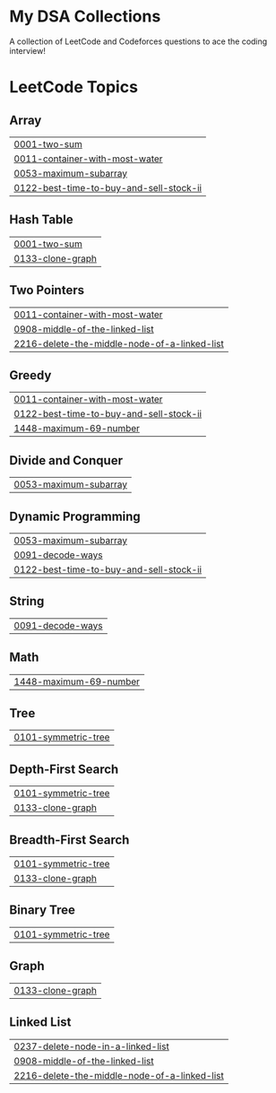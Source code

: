# My DSA Collections
A collection of LeetCode and Codeforces questions to ace the coding interview!

<!---LeetCode Topics Start-->
# LeetCode Topics
## Array
|  |
| ------- |
| [0001-two-sum](https://github.com/JyotirmoyDas05/https-github.com-JyotirmoyDas05-DSA/tree/master/0001-two-sum) |
| [0011-container-with-most-water](https://github.com/JyotirmoyDas05/https-github.com-JyotirmoyDas05-DSA/tree/master/0011-container-with-most-water) |
| [0053-maximum-subarray](https://github.com/JyotirmoyDas05/https-github.com-JyotirmoyDas05-DSA/tree/master/0053-maximum-subarray) |
| [0122-best-time-to-buy-and-sell-stock-ii](https://github.com/JyotirmoyDas05/https-github.com-JyotirmoyDas05-DSA/tree/master/0122-best-time-to-buy-and-sell-stock-ii) |
## Hash Table
|  |
| ------- |
| [0001-two-sum](https://github.com/JyotirmoyDas05/https-github.com-JyotirmoyDas05-DSA/tree/master/0001-two-sum) |
| [0133-clone-graph](https://github.com/JyotirmoyDas05/https-github.com-JyotirmoyDas05-DSA/tree/master/0133-clone-graph) |
## Two Pointers
|  |
| ------- |
| [0011-container-with-most-water](https://github.com/JyotirmoyDas05/https-github.com-JyotirmoyDas05-DSA/tree/master/0011-container-with-most-water) |
| [0908-middle-of-the-linked-list](https://github.com/JyotirmoyDas05/https-github.com-JyotirmoyDas05-DSA/tree/master/0908-middle-of-the-linked-list) |
| [2216-delete-the-middle-node-of-a-linked-list](https://github.com/JyotirmoyDas05/https-github.com-JyotirmoyDas05-DSA/tree/master/2216-delete-the-middle-node-of-a-linked-list) |
## Greedy
|  |
| ------- |
| [0011-container-with-most-water](https://github.com/JyotirmoyDas05/https-github.com-JyotirmoyDas05-DSA/tree/master/0011-container-with-most-water) |
| [0122-best-time-to-buy-and-sell-stock-ii](https://github.com/JyotirmoyDas05/https-github.com-JyotirmoyDas05-DSA/tree/master/0122-best-time-to-buy-and-sell-stock-ii) |
| [1448-maximum-69-number](https://github.com/JyotirmoyDas05/https-github.com-JyotirmoyDas05-DSA/tree/master/1448-maximum-69-number) |
## Divide and Conquer
|  |
| ------- |
| [0053-maximum-subarray](https://github.com/JyotirmoyDas05/https-github.com-JyotirmoyDas05-DSA/tree/master/0053-maximum-subarray) |
## Dynamic Programming
|  |
| ------- |
| [0053-maximum-subarray](https://github.com/JyotirmoyDas05/https-github.com-JyotirmoyDas05-DSA/tree/master/0053-maximum-subarray) |
| [0091-decode-ways](https://github.com/JyotirmoyDas05/https-github.com-JyotirmoyDas05-DSA/tree/master/0091-decode-ways) |
| [0122-best-time-to-buy-and-sell-stock-ii](https://github.com/JyotirmoyDas05/https-github.com-JyotirmoyDas05-DSA/tree/master/0122-best-time-to-buy-and-sell-stock-ii) |
## String
|  |
| ------- |
| [0091-decode-ways](https://github.com/JyotirmoyDas05/https-github.com-JyotirmoyDas05-DSA/tree/master/0091-decode-ways) |
## Math
|  |
| ------- |
| [1448-maximum-69-number](https://github.com/JyotirmoyDas05/https-github.com-JyotirmoyDas05-DSA/tree/master/1448-maximum-69-number) |
## Tree
|  |
| ------- |
| [0101-symmetric-tree](https://github.com/JyotirmoyDas05/https-github.com-JyotirmoyDas05-DSA/tree/master/0101-symmetric-tree) |
## Depth-First Search
|  |
| ------- |
| [0101-symmetric-tree](https://github.com/JyotirmoyDas05/https-github.com-JyotirmoyDas05-DSA/tree/master/0101-symmetric-tree) |
| [0133-clone-graph](https://github.com/JyotirmoyDas05/https-github.com-JyotirmoyDas05-DSA/tree/master/0133-clone-graph) |
## Breadth-First Search
|  |
| ------- |
| [0101-symmetric-tree](https://github.com/JyotirmoyDas05/https-github.com-JyotirmoyDas05-DSA/tree/master/0101-symmetric-tree) |
| [0133-clone-graph](https://github.com/JyotirmoyDas05/https-github.com-JyotirmoyDas05-DSA/tree/master/0133-clone-graph) |
## Binary Tree
|  |
| ------- |
| [0101-symmetric-tree](https://github.com/JyotirmoyDas05/https-github.com-JyotirmoyDas05-DSA/tree/master/0101-symmetric-tree) |
## Graph
|  |
| ------- |
| [0133-clone-graph](https://github.com/JyotirmoyDas05/https-github.com-JyotirmoyDas05-DSA/tree/master/0133-clone-graph) |
## Linked List
|  |
| ------- |
| [0237-delete-node-in-a-linked-list](https://github.com/JyotirmoyDas05/https-github.com-JyotirmoyDas05-DSA/tree/master/0237-delete-node-in-a-linked-list) |
| [0908-middle-of-the-linked-list](https://github.com/JyotirmoyDas05/https-github.com-JyotirmoyDas05-DSA/tree/master/0908-middle-of-the-linked-list) |
| [2216-delete-the-middle-node-of-a-linked-list](https://github.com/JyotirmoyDas05/https-github.com-JyotirmoyDas05-DSA/tree/master/2216-delete-the-middle-node-of-a-linked-list) |
<!---LeetCode Topics End-->
